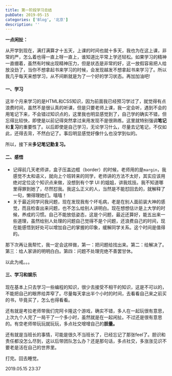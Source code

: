 ```yaml
---
title: 第一阶段学习总结
pubDate: 2019-05-15
categories: ['Blog', '北京']
description: ''
---
```


**一点闲扯：**

从开学到现在，满打满算才十五天，上课的时间也就十多天，我也为在这上课，非常的严，怎么着也得一直上呀一直上，谁知道比平常上学还轻松。如果学习的精神一直绷着，虽然有时候出现精神压力，但是状态是非常的好，这一放假容易把人给放没劲了，当你不想拿起书来学习的时候，会发现越发不想拿起书来学习了。所以我几乎每天来想学习，从不间断就是为了一个好的学习状态。再加加油吧!

#### 一、学习

这半个月来学习的是HTML和CSS知识，因为前面我已经预习学过了，就觉得有点浪费时间，虽然不是很认真的听课，但是只要老师上课，我一定会听，遇到不会的用笔记下来，不会错过知识点的，这里我也明显感觉到了，自己学的确实不错，但忘得比较快，即使是以前记得突然拿过来用发现不是很熟练。这里就特别强调**笔记**和**复习**的重要性了。以后即使是自己学习，无论学习什么，尽量去记笔记，不仅如此，还得去背，不然白记了。事后明显感觉好像什么也没学到似的。

所以，接下来**多记笔记勤复习。**

#### 二、感悟

- 记得前几天老师讲，盒子压盖边框（border）的时候，老师用的是`margin`，我感觉不太和语义，就向上个班转来的同学，老师讲的方法不太好，其实应该用绝对定位这个知识点来做，没想到有个学 UI 的姐姐，讲我炫技。我不知道哪里得罪到她了，尽然怼我。我这么正义的人，当然是不能怼回去的，就解释了一句，懒得理她们。嘻嘻！
- 关于最近同学问我问题，现在发现我有个坏毛病，老是在别人面前装大神的感觉，而且检查出来问题，也不怎么给别人讲明白。现在想想估计是上大学的时候，养成的习惯。自己不能放低姿态，这是个问题，最近还算好，能五出来一些道理，虽然给别人处理的问题自己觉得不是个问题，还浪费自己的时间，现在能感悟到好处可以增加自己的掌握的印象，缓解同学关系。这个时间是值得的。

那下次再让我帮忙，我一定会这样做，第一：把问题给找出来。第二：给解决了。第三：给人家讲的明明白白。第四：问题不处理完绝不善罢甘休。

以此为戒。。。

#### 三、学习和娱乐

现在基本上只去学习一些编程的知识，很少去接受不相干的知识，这是不可以的，不能把自己的眼界给弄窄了。尽量每天拿出半个小时的时间，去看看自己来之前买的书，毕竟买了，怎么也得看看。

还有就是考拉老师带我们完阿卡隆这个游戏，确实不错，多人在一起玩很有意思，上次九个人完了一局干了一个多小时，虽然就是在一起闲扯。不过还是很有意思的。有空老师带玩玩就玩玩，多点社交增增自己的**胆量。**

还有就是当班长的事情，可能是很久不当班长了，已经忘记了那张feel了。胆识和责任都没怎么尽到，这以后带团队怎么办？还是那句话，多点社交，多涨涨见识不要老是活在自己的世界里。

打完。回去睡觉。

2019.05.15 23:37
